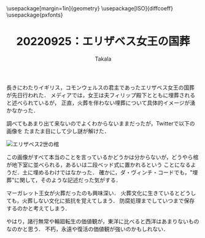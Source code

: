 ﻿---
title: 20220925：エリザベス女王の国葬
yesterday: 20220924
tomorrow: 20220926
days: 3
author: Takala
header-includes:
  - \usepackage[margin=1in]{geometry}
  - \usepackage[ISO]{diffcoeff}
  - \usepackage{pxfonts}
---


長きにわたりイギリス，コモンウェルスの君主であったエリザベス女王の国葬が先日行われた．
メディアでは，女王は夫フィリップ殿下とともに埋葬されると述べられているが，
正直，火葬を伴わない埋葬について具体的イメージが湧かなかった．

調べてもあまり出て来ないのでよくわからないままだったが，Twitterで以下の画像を
たまたま目にして少し謎が解けた．

![エリザベス2世の棺](https://pbs.twimg.com/media/FdcMyexUcAAOQPt?format=jpg&name=large)


この画像がすべて本当のことを言っているかどうかは分からないが，どうやら棺が地下室に並べられる，あるいは二段ベッド式に置かれるという
ことになるようだ．土に埋めるわけではなかった．
確かに，ダ・ヴィンチ・コードでも，"埋葬"に関して，そのような記述だった気がする．


マーガレット王女が火葬だったのも興味深い．
火葬文化に生きているとどうしても，火葬しない文化に抵抗を覚えてしまう．
防腐処理までしていつまで保存するのかと考えてしまう．


やはり，諸行無常や輪廻転生の価値観が，東洋に比べると西洋はあまりないものなのかと思う．
不朽，永遠や復活の価値観が強いのかもしれない．

